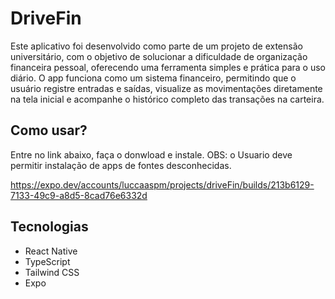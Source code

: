 # DriveFin

Este aplicativo foi desenvolvido como parte de um projeto de extensão universitário, com o objetivo de solucionar a dificuldade de organização financeira pessoal,
oferecendo uma ferramenta simples e prática para o uso diário.
O app funciona como um sistema financeiro, permitindo que o usuário registre entradas e saídas, visualize as movimentações diretamente na tela inicial e acompanhe
o histórico completo das transações na carteira.

## Como usar?
Entre no link abaixo, faça o donwload e instale. 
OBS: o Usuario deve permitir instalação de apps de fontes desconhecidas.

https://expo.dev/accounts/luccaaspm/projects/driveFin/builds/213b6129-7133-49c9-a8d5-8cad76e6332d

## Tecnologias

- React Native
- TypeScript
- Tailwind CSS
- Expo

